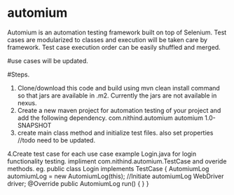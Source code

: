 # automium
Automium is an automation testing framework built on top of Selenium. Test cases are modularized to classes and execution will be taken care by framework. Test case execution order can be easily shuffled and merged.


#use cases will be updated.

#Steps.
1. Clone/download this code and build using mvn clean install command so that jars are available in .m2. Currently the jars are not available in nexus.
2. Create a new maven project for automation testing of your project and add the following dependency.
	<dependency>
            <groupId>com.nithind.automium</groupId>
            <artifactId>automium</artifactId>
            <version>1.0-SNAPSHOT</version>
        </dependency>
3.  create main class method and initialize test files. also set properties 
		//todo need to be updated.
		
4.Create test case for each use case example Login.java for login functionality testing. impliment com.nithind.automium.TestCase and overide methods.
			eg.
			public class Login implements TestCase {
				AutomiumLog automiumLog = new AutomiumLog(this); //Initiate automiumLog
				WebDriver driver;
				@Override
				public AutomiumLog run() {
				}
			}

